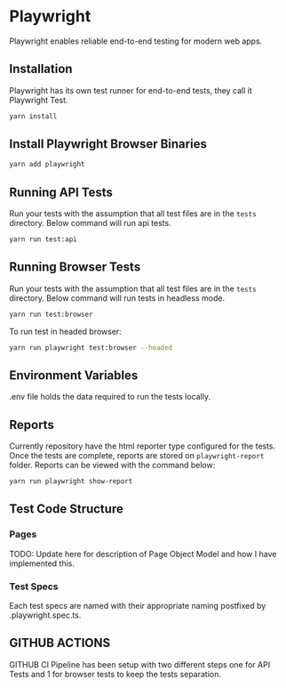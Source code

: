 # Playwright

Playwright enables reliable end-to-end testing for modern web apps.

## Installation

Playwright has its own test runner for end-to-end tests, they call it Playwright Test.

```bash
yarn install
```


## Install Playwright Browser Binaries

```bash
yarn add playwright
```

## Running API Tests

Run your tests with the assumption that all test files are in the `tests` directory. Below command will run api tests. 

```bash
yarn run test:api 
```

## Running Browser Tests

Run your tests with the assumption that all test files are in the `tests` directory. Below command will run tests in headless mode.

```bash
yarn run test:browser 
```

To run test in headed browser:

```bash
yarn run playwright test:browser --headed
```

## Environment Variables

.env file holds the data required to run the tests locally. 


## Reports
Currently repository have the html reporter type configured for the tests. Once the tests are complete, reports are stored on `playwright-report` folder. Reports can be viewed with the command below: 
```bash
yarn run playwright show-report
```

## Test Code Structure

### Pages 


 TODO: Update here for description of Page Object Model and how I have implemented this. 

### Test Specs
Each test specs are named with their appropriate naming postfixed by .playwright.spec.ts. 

## GITHUB ACTIONS
GITHUB  CI Pipeline has been setup with two different steps one for API Tests and 1 for browser tests to keep the tests separation. 



